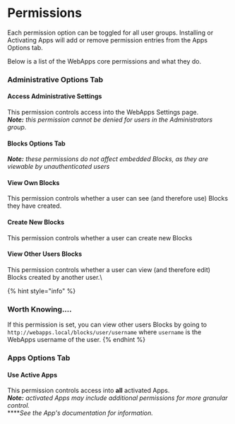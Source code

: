 # Permissions

Each permission option can be toggled for all user groups. Installing or Activating Apps will add or remove permission entries from the Apps Options tab.

Below is a list of the WebApps core permissions and what they do.

### Administrative Options Tab

#### **Access Administrative Settings**

This permission controls access into the WebApps Settings page.\
_**Note:** this permission cannot be denied for users in the Administrators group._

#### Blocks Options Tab

_**Note:** these permissions do not affect embedded Blocks, as they are viewable by unauthenticated users_

#### **View Own Blocks**

This permission controls whether a user can see (and therefore use) Blocks they have created.

#### **Create New Blocks**

This permission controls whether a user can create new Blocks

#### **View Other Users Blocks**

This permission controls whether a user can view (and therefore edit) Blocks created by another user.\


{% hint style="info" %}
### **Worth Knowing....**

If this permission is set, you can view other users Blocks by going to `http://webapps.local/blocks/user/username` where `username` is the WebApps username of the user.
{% endhint %}

### Apps Options Tab

#### **Use Active Apps**

This permission controls access into **all** activated Apps.\
_**Note:** activated Apps may include additional permissions for more granular control._ \
****_See the App's documentation for information._

